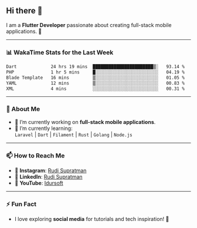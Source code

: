 ## Hi there 👋

I am a **Flutter Developer** passionate about creating full-stack mobile applications. 🚀

---

### 📊 WakaTime Stats for the Last Week
<!--START_SECTION:waka-->

```txt
Dart             24 hrs 19 mins  ███████████████████████▒░   93.14 %
PHP              1 hr 5 mins     █░░░░░░░░░░░░░░░░░░░░░░░░   04.19 %
Blade Template   16 mins         ▒░░░░░░░░░░░░░░░░░░░░░░░░   01.05 %
YAML             12 mins         ▒░░░░░░░░░░░░░░░░░░░░░░░░   00.83 %
XML              4 mins          ░░░░░░░░░░░░░░░░░░░░░░░░░   00.31 %
```

<!--END_SECTION:waka-->

---

### 🌱 About Me
- 🔭 I’m currently working on **full-stack mobile applications**.
- 🌱 I’m currently learning:  
  `Laravel` | `Dart` | `Filament` | `Rust` | `Golang` | `Node.js`

---

### 📫 How to Reach Me
- 💬 **Instagram**: [Rudi Supratman](https://www.instagram.com/rudisupratman97)  
- 💼 **LinkedIn**: [Rudi Supratman](https://www.linkedin.com/in/rudi-supratman-324233281)  
- 🎥 **YouTube**: [Idursoft](https://www.youtube.com/@adde5863)

---

### ⚡ Fun Fact
- I love exploring **social media** for tutorials and tech inspiration! 🎥
